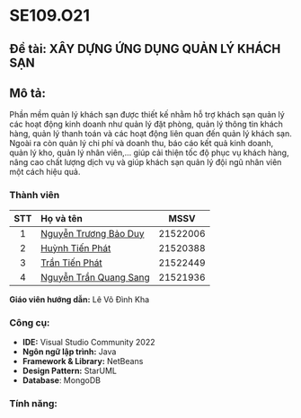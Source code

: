 # SE109.O21

## Đề tài: XÂY DỰNG ỨNG DỤNG QUẢN LÝ KHÁCH SẠN

## Mô tả:
Phần mềm quản lý khách sạn được thiết kế nhằm hỗ trợ khách sạn quản lý các hoạt động kinh doanh như quản lý đặt phòng, quản lý thông tin khách hàng, quản lý thanh toán và các hoạt động liên quan đến quản lý khách sạn. Ngoài ra còn quản lý chi phí và doanh thu, báo cáo kết quả kinh doanh, quản lý kho, quản lý nhân viên,... giúp cải thiện tốc độ phục vụ khách hàng, nâng cao chất lượng dịch vụ và giúp khách sạn quản lý đội ngũ nhân viên một cách hiệu quả.

### Thành viên

|STT|Họ và tên          |MSSV       |
|:-:|:------------------|:---------:|
| 1	|[Nguyễn Trương Bảo Duy](mailto:21522006@gm.uit.edu.vn)	| 21522006	|
| 2	|[Huỳnh Tiến Phát](mailto:21520388@gm.uit.edu.vn)	| 21520388	| 
| 3	|[Trần Tiến Phát](mailto:21521462@gm.uit.edu.vn)	| 21522449	|
| 4	|[Nguyễn Trần Quang Sang](mailto:21521936@gm.uit.edu.vn)	| 21521936	| 

**Giáo viên hướng dẫn:** Lê Võ Đình Kha

### Công cụ:

- **IDE:** Visual Studio Community 2022
- **Ngôn ngữ lập trình:** Java
- **Framework & Library:** NetBeans
- **Design Pattern:** StarUML
- **Database**: MongoDB

### Tính năng:
